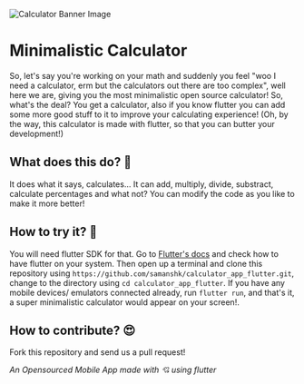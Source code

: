 ![Calculator Banner Image](https://cdn.discordapp.com/attachments/760805005124567073/760805113416646656/calculator-img.png)

# Minimalistic Calculator

So, let's say you're working on your math and suddenly you feel "woo I need a calculator, erm but the calculators out there are too complex", well here we are, giving you the most minimalistic open source calculator! So, what's the deal? You get a calculator, also if you know flutter you can add some more good stuff to it to improve your calculating experience! (Oh, by the way, this calculator is made with flutter, so that you can butter your development!)

## What does this do? 🤔

It does what it says, calculates... It can add, multiply, divide, substract, calculate percentages and what not? You can modify the code as you like to make it more better!

## How to try it? 🤩

You will need flutter SDK for that. Go to [Flutter's docs](https://flutter.dev/docs/) and check how to have flutter on your system. 
Then open up a terminal and clone this repository using  `https://github.com/samanshk/calculator_app_flutter.git`, change to the directory using `cd calculator_app_flutter`. If you have any mobile devices/ emulators connected already, run `flutter run`, and that's it, a super minimalistic calculator would appear on your screen!.

## How to contribute? 😍

Fork this repository and send us a pull request! 

_An Opensourced Mobile App made with 💘 using flutter_
